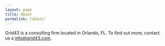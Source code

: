```yaml
---
layout: page
title: About
permalink: /about/
---
```


Grid43 is a consulting firm located in Orlando, FL. To find out more, contact us a <info@grid43.com>.
